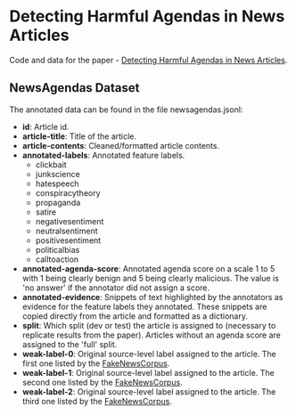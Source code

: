 # Detecting Harmful Agendas in News Articles
Code and data for the paper - [Detecting Harmful Agendas in News Articles](https://arxiv.org/abs/2302.00102).

## NewsAgendas Dataset
The annotated data can be found in the file newsagendas.jsonl:
- **id**: Article id.
- **article-title**: Title of the article.
- **article-contents**: Cleaned/formatted article contents.
- **annotated-labels**: Annotated feature labels.
  - clickbait
  - junkscience
  - hatespeech
  - conspiracytheory
  - propaganda
  - satire
  - negativesentiment
  - neutralsentiment
  - positivesentiment
  - politicalbias
  - calltoaction
- **annotated-agenda-score**: Annotated agenda score on a scale 1 to 5 with 1 being clearly benign and 5 being clearly malicious. The value is \'no answer\' if the annotator did not assign a score.
- **annotated-evidence**: Snippets of text highlighted by the annotators as evidence for the feature labels they annotated. These snippets are copied directly from the article and formatted as a dictionary.
- **split**: Which split (dev or test) the article is assigned to (necessary to replicate results from the paper). Articles without an agenda score are assigned to the 'full' split.
- **weak-label-0**: Original source-level label assigned to the article. The first one listed by the [FakeNewsCorpus](https://github.com/several27/FakeNewsCorpus).
- **weak-label-1**: Original source-level label assigned to the article. The second one listed by the [FakeNewsCorpus](https://github.com/several27/FakeNewsCorpus).
- **weak-label-2**: Original source-level label assigned to the article. The third one listed by the [FakeNewsCorpus](https://github.com/several27/FakeNewsCorpus).

